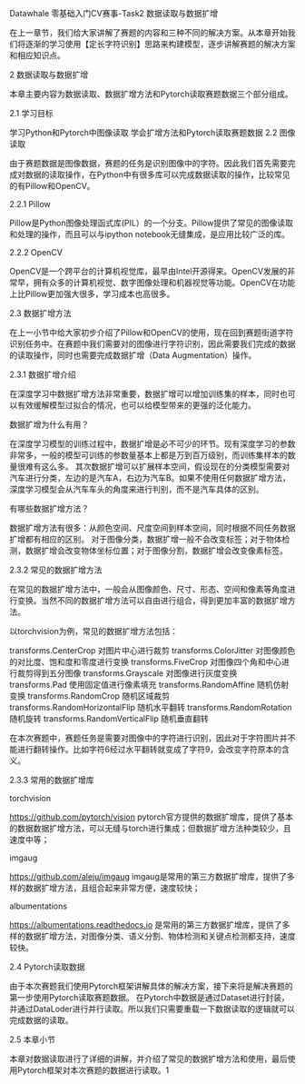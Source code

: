 Datawhale 零基础入门CV赛事-Task2 数据读取与数据扩增

在上一章节，我们给大家讲解了赛题的内容和三种不同的解决方案。从本章开始我们将逐渐的学习使用【定长字符识别】思路来构建模型，逐步讲解赛题的解决方案和相应知识点。

2 数据读取与数据扩增

本章主要内容为数据读取、数据扩增方法和Pytorch读取赛题数据三个部分组成。

2.1 学习目标

学习Python和Pytorch中图像读取
学会扩增方法和Pytorch读取赛题数据
2.2 图像读取

由于赛题数据是图像数据，赛题的任务是识别图像中的字符。因此我们首先需要完成对数据的读取操作，在Python中有很多库可以完成数据读取的操作，比较常见的有Pillow和OpenCV。

2.2.1 Pillow

Pillow是Python图像处理函式库(PIL）的一个分支。Pillow提供了常见的图像读取和处理的操作，而且可以与ipython notebook无缝集成，是应用比较广泛的库。

2.2.2 OpenCV

OpenCV是一个跨平台的计算机视觉库，最早由Intel开源得来。OpenCV发展的非常早，拥有众多的计算机视觉、数字图像处理和机器视觉等功能。OpenCV在功能上比Pillow更加强大很多，学习成本也高很多。

2.3 数据扩增方法

在上一小节中给大家初步介绍了Pillow和OpenCV的使用，现在回到赛题街道字符识别任务中。在赛题中我们需要对的图像进行字符识别，因此需要我们完成的数据的读取操作，同时也需要完成数据扩增（Data Augmentation）操作。

2.3.1 数据扩增介绍

在深度学习中数据扩增方法非常重要，数据扩增可以增加训练集的样本，同时也可以有效缓解模型过拟合的情况，也可以给模型带来的更强的泛化能力。

数据扩增为什么有用？

在深度学习模型的训练过程中，数据扩增是必不可少的环节。现有深度学习的参数非常多，一般的模型可训练的参数量基本上都是万到百万级别，而训练集样本的数量很难有这么多。
其次数据扩增可以扩展样本空间，假设现在的分类模型需要对汽车进行分类，左边的是汽车A，右边为汽车B。如果不使用任何数据扩增方法，深度学习模型会从汽车车头的角度来进行判别，而不是汽车具体的区别。

有哪些数据扩增方法？

数据扩增方法有很多：从颜色空间、尺度空间到样本空间，同时根据不同任务数据扩增都有相应的区别。
对于图像分类，数据扩增一般不会改变标签；对于物体检测，数据扩增会改变物体坐标位置；对于图像分割，数据扩增会改变像素标签。

2.3.2 常见的数据扩增方法

在常见的数据扩增方法中，一般会从图像颜色、尺寸、形态、空间和像素等角度进行变换。当然不同的数据扩增方法可以自由进行组合，得到更加丰富的数据扩增方法。

以torchvision为例，常见的数据扩增方法包括：

transforms.CenterCrop 对图片中心进行裁剪
transforms.ColorJitter 对图像颜色的对比度、饱和度和零度进行变换
transforms.FiveCrop 对图像四个角和中心进行裁剪得到五分图像
transforms.Grayscale 对图像进行灰度变换
transforms.Pad 使用固定值进行像素填充
transforms.RandomAffine 随机仿射变换
transforms.RandomCrop 随机区域裁剪
transforms.RandomHorizontalFlip 随机水平翻转
transforms.RandomRotation 随机旋转
transforms.RandomVerticalFlip 随机垂直翻转

在本次赛题中，赛题任务是需要对图像中的字符进行识别，因此对于字符图片并不能进行翻转操作。比如字符6经过水平翻转就变成了字符9，会改变字符原本的含义。

2.3.3 常用的数据扩增库

torchvision

https://github.com/pytorch/vision
pytorch官方提供的数据扩增库，提供了基本的数据数据扩增方法，可以无缝与torch进行集成；但数据扩增方法种类较少，且速度中等；

imgaug

https://github.com/aleju/imgaug
imgaug是常用的第三方数据扩增库，提供了多样的数据扩增方法，且组合起来非常方便，速度较快；

albumentations

https://albumentations.readthedocs.io
是常用的第三方数据扩增库，提供了多样的数据扩增方法，对图像分类、语义分割、物体检测和关键点检测都支持，速度较快。

2.4 Pytorch读取数据

由于本次赛题我们使用Pytorch框架讲解具体的解决方案，接下来将是解决赛题的第一步使用Pytorch读取赛题数据。
在Pytorch中数据是通过Dataset进行封装，并通过DataLoder进行并行读取。所以我们只需要重载一下数据读取的逻辑就可以完成数据的读取。

2.5 本章小节

本章对数据读取进行了详细的讲解，并介绍了常见的数据扩增方法和使用，最后使用Pytorch框架对本次赛题的数据进行读取。1

